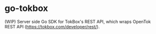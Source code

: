 # go-tokbox
(WIP) Server side Go SDK for TokBox's REST API, which wraps OpenTok REST API (https://tokbox.com/developer/rest/).
